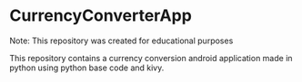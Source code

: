 # CurrencyConverterApp

Note: This repository was created for educational purposes

This repository contains a currency conversion android application made in python using python base code and kivy.

